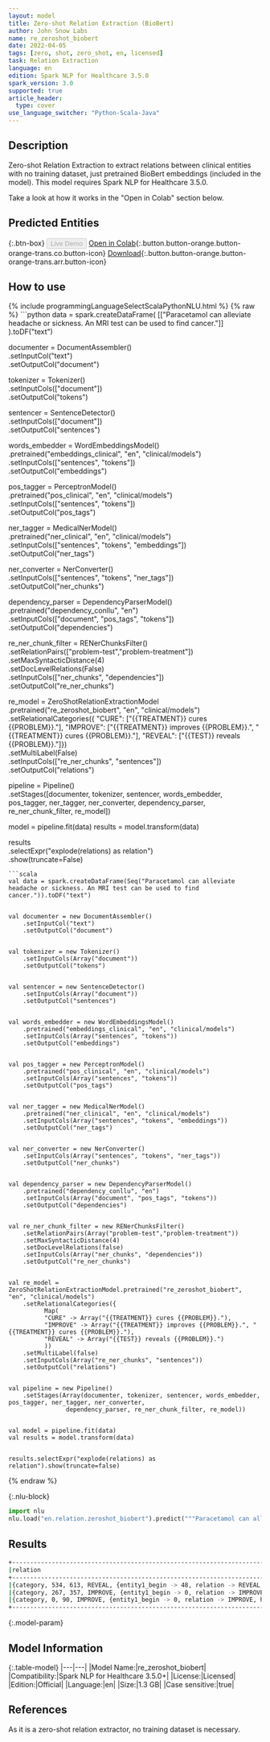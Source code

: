 ```yaml
---
layout: model
title: Zero-shot Relation Extraction (BioBert)
author: John Snow Labs
name: re_zeroshot_biobert
date: 2022-04-05
tags: [zero, shot, zero_shot, en, licensed]
task: Relation Extraction
language: en
edition: Spark NLP for Healthcare 3.5.0
spark_version: 3.0
supported: true
article_header:
  type: cover
use_language_switcher: "Python-Scala-Java"
---
```



## Description


Zero-shot Relation Extraction to extract relations between clinical entities with no training dataset, just pretrained BioBert embeddings (included in the model). This model requires Spark NLP for Healthcare 3.5.0. 


Take a look at how it works in the "Open in Colab" section below.


## Predicted Entities






{:.btn-box}
<button class="button button-orange" disabled>Live Demo</button>
[Open in Colab](https://colab.research.google.com/github/JohnSnowLabs/spark-nlp-workshop/blob/master/tutorials/Certification_Trainings/Healthcare/10.3.ZeroShot_Clinical_Relation_Extraction.ipynb){:.button.button-orange.button-orange-trans.co.button-icon}
[Download](https://s3.amazonaws.com/auxdata.johnsnowlabs.com/clinical/models/re_zeroshot_biobert_en_3.5.0_3.0_1649176740466.zip){:.button.button-orange.button-orange-trans.arr.button-icon}


## How to use






<div class="tabs-box" markdown="1">
{% include programmingLanguageSelectScalaPythonNLU.html %}
{% raw %}
```python
data = spark.createDataFrame(
    [["Paracetamol can alleviate headache or sickness. An MRI test can be used to find cancer."]]
).toDF("text")


documenter = DocumentAssembler() \
    .setInputCol("text") \
    .setOutputCol("document")


tokenizer = Tokenizer() \
    .setInputCols(["document"]) \
    .setOutputCol("tokens")


sentencer = SentenceDetector()\
    .setInputCols(["document"])\
    .setOutputCol("sentences")


words_embedder = WordEmbeddingsModel() \
    .pretrained("embeddings_clinical", "en", "clinical/models") \
    .setInputCols(["sentences", "tokens"]) \
    .setOutputCol("embeddings")


pos_tagger = PerceptronModel() \
    .pretrained("pos_clinical", "en", "clinical/models") \
    .setInputCols(["sentences", "tokens"]) \
    .setOutputCol("pos_tags")


ner_tagger = MedicalNerModel() \
    .pretrained("ner_clinical", "en", "clinical/models") \
    .setInputCols(["sentences", "tokens", "embeddings"]) \
    .setOutputCol("ner_tags")


ner_converter = NerConverter() \
    .setInputCols(["sentences", "tokens", "ner_tags"]) \
    .setOutputCol("ner_chunks")


dependency_parser = DependencyParserModel() \
    .pretrained("dependency_conllu", "en") \
    .setInputCols(["document", "pos_tags", "tokens"]) \
    .setOutputCol("dependencies")


re_ner_chunk_filter = RENerChunksFilter() \
    .setRelationPairs(["problem-test","problem-treatment"]) \
    .setMaxSyntacticDistance(4)\
    .setDocLevelRelations(False)\
    .setInputCols(["ner_chunks", "dependencies"]) \
    .setOutputCol("re_ner_chunks")


re_model = ZeroShotRelationExtractionModel \
    .pretrained("re_zeroshot_biobert", "en", "clinical/models") \
    .setRelationalCategories({
        "CURE": ["{{TREATMENT}} cures {{PROBLEM}}."],
        "IMPROVE": ["{{TREATMENT}} improves {{PROBLEM}}.", "{{TREATMENT}} cures {{PROBLEM}}."],
        "REVEAL": ["{{TEST}} reveals {{PROBLEM}}."]})\
    .setMultiLabel(False)\
    .setInputCols(["re_ner_chunks", "sentences"]) \
    .setOutputCol("relations")


pipeline = Pipeline() \
    .setStages([documenter, tokenizer, sentencer, words_embedder, pos_tagger, ner_tagger, ner_converter,
                dependency_parser, re_ner_chunk_filter, re_model])


model = pipeline.fit(data)
results = model.transform(data)


results\
    .selectExpr("explode(relations) as relation")\
    .show(truncate=False)
```
```scala
val data = spark.createDataFrame(Seq("Paracetamol can alleviate headache or sickness. An MRI test can be used to find cancer.")).toDF("text")


val documenter = new DocumentAssembler()
    .setInputCol("text")
    .setOutputCol("document")


val tokenizer = new Tokenizer()
    .setInputCols(Array("document"))
    .setOutputCol("tokens")


val sentencer = new SentenceDetector()
    .setInputCols(Array("document"))
    .setOutputCol("sentences")


val words_embedder = new WordEmbeddingsModel()
    .pretrained("embeddings_clinical", "en", "clinical/models")
    .setInputCols(Array("sentences", "tokens"))
    .setOutputCol("embeddings")


val pos_tagger = new PerceptronModel()
    .pretrained("pos_clinical", "en", "clinical/models")
    .setInputCols(Array("sentences", "tokens"))
    .setOutputCol("pos_tags")


val ner_tagger = new MedicalNerModel()
    .pretrained("ner_clinical", "en", "clinical/models")
    .setInputCols(Array("sentences", "tokens", "embeddings"))
    .setOutputCol("ner_tags")


val ner_converter = new NerConverter()
    .setInputCols(Array("sentences", "tokens", "ner_tags"))
    .setOutputCol("ner_chunks")


val dependency_parser = new DependencyParserModel()
    .pretrained("dependency_conllu", "en")
    .setInputCols(Array("document", "pos_tags", "tokens"))
    .setOutputCol("dependencies")


val re_ner_chunk_filter = new RENerChunksFilter()
    .setRelationPairs(Array("problem-test","problem-treatment"))
    .setMaxSyntacticDistance(4)
    .setDocLevelRelations(false)
    .setInputCols(Array("ner_chunks", "dependencies"))
    .setOutputCol("re_ner_chunks")


val re_model = ZeroShotRelationExtractionModel.pretrained("re_zeroshot_biobert", "en", "clinical/models")
    .setRelationalCategories({
          Map(
          "CURE" -> Array("{{TREATMENT}} cures {{PROBLEM}}."),
          "IMPROVE" -> Array("{{TREATMENT}} improves {{PROBLEM}}.", "{{TREATMENT}} cures {{PROBLEM}}."),
          "REVEAL" -> Array("{{TEST}} reveals {{PROBLEM}}.")
          ))
    .setMultiLabel(false)
    .setInputCols(Array("re_ner_chunks", "sentences"))
    .setOutputCol("relations")


val pipeline = new Pipeline()
    .setStages(Array(documenter, tokenizer, sentencer, words_embedder, pos_tagger, ner_tagger, ner_converter,
                dependency_parser, re_ner_chunk_filter, re_model))


val model = pipeline.fit(data)
val results = model.transform(data)


results.selectExpr("explode(relations) as relation").show(truncate=false)
```
{% endraw %}


{:.nlu-block}
```python
import nlu
nlu.load("en.relation.zeroshot_biobert").predict("""Paracetamol can alleviate headache or sickness. An MRI test can be used to find cancer.""")
```

</div>


## Results


```bash
+----------------------------------------------------------------------------------------------------------------------------------------------------------------------------------------------------------------------------------------------------------------------------------------------------------------------------------------------------------------------+
|relation                                                                                                                                                                                                                                                                                                                                                              |
+----------------------------------------------------------------------------------------------------------------------------------------------------------------------------------------------------------------------------------------------------------------------------------------------------------------------------------------------------------------------+
|{category, 534, 613, REVEAL, {entity1_begin -> 48, relation -> REVEAL, hypothesis -> An MRI test reveals cancer., confidence -> 0.9760039, nli_prediction -> entail, entity1 -> TEST, syntactic_distance -> 4, chunk2 -> cancer, entity2_end -> 85, entity1_end -> 58, entity2_begin -> 80, entity2 -> PROBLEM, chunk1 -> An MRI test, sentence -> 1}, []}            |
|{category, 267, 357, IMPROVE, {entity1_begin -> 0, relation -> IMPROVE, hypothesis -> Paracetamol improves sickness., confidence -> 0.98819494, nli_prediction -> entail, entity1 -> TREATMENT, syntactic_distance -> 3, chunk2 -> sickness, entity2_end -> 45, entity1_end -> 10, entity2_begin -> 38, entity2 -> PROBLEM, chunk1 -> Paracetamol, sentence -> 0}, []}|
|{category, 0, 90, IMPROVE, {entity1_begin -> 0, relation -> IMPROVE, hypothesis -> Paracetamol improves headache., confidence -> 0.9929625, nli_prediction -> entail, entity1 -> TREATMENT, syntactic_distance -> 2, chunk2 -> headache, entity2_end -> 33, entity1_end -> 10, entity2_begin -> 26, entity2 -> PROBLEM, chunk1 -> Paracetamol, sentence -> 0}, []}    |
+----------------------------------------------------------------------------------------------------------------------------------------------------------------------------------------------------------------------------------------------------------------------------------------------------------------------------------------------------------------------+
```


{:.model-param}
## Model Information


{:.table-model}
|---|---|
|Model Name:|re_zeroshot_biobert|
|Compatibility:|Spark NLP for Healthcare 3.5.0+|
|License:|Licensed|
|Edition:|Official|
|Language:|en|
|Size:|1.3 GB|
|Case sensitive:|true|


## References


As it is a zero-shot relation extractor, no training dataset is necessary.

<!--stackedit_data:
eyJoaXN0b3J5IjpbLTE2NDg3NDQxMjYsLTE4MzUyMTE4MzddfQ
==
-->